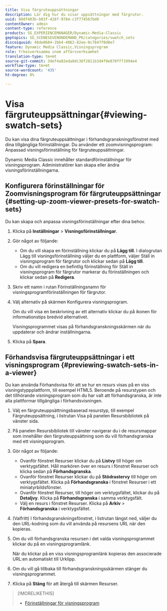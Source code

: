 ```yaml
---
title: Visa färgruteuppsättningar
description: Lär dig hur du visar uppsättningar med färgrutor.
uuid: 80df403b-b03f-428f-9784-c3f774567bd0
contentOwner: admin
content-type: reference
products: SG_EXPERIENCEMANAGER/Dynamic-Media-Classic
geptopics: SG_SCENESEVENONDEMAND_PK/categories/swatch_sets
discoiquuid: 48de8604-2bb4-4862-82ee-0c7847f0d0e7
feature: Dynamic Media Classic,Visningsprogram
role: Yrkesverksamma inom affärsverksamhet
translation-type: tm+mt
source-git-commit: 3def4a02eda8dc36f2811b3d4f0e870fff1994e4
workflow-type: tm+mt
source-wordcount: '435'
ht-degree: 0%

---
```



# Visa färgruteuppsättningar{#viewing-swatch-sets}

Du kan visa dina färgruteuppsättningar i förhandsgranskningsfönstret med dina tillgängliga förinställningar. Du använder ett zoomvisningsprogram: Anpassad visningsförinställning för färgruteuppsättningar.

Dynamic Media Classic innehåller standardförinställningar för visningsprogram. Administratörer kan skapa eller ändra visningsförinställningarna.

## Konfigurera förinställningar för Zoomvisningsprogram för färgruteuppsättningar {#setting-up-zoom-viewer-presets-for-swatch-sets}

Du kan skapa och anpassa visningsförinställningar efter dina behov.

1. Klicka på **Inställningar** > **Visningsförinställningar**.
1. Gör något av följande:

   * Om du vill skapa en förinställning klickar du på **Lägg till**. I dialogrutan Lägg till visningsförinställning väljer du en plattform, väljer Ställ in visningsprogram för färgrutor och klickar sedan på **Lägg till**.
   * Om du vill redigera en befintlig förinställning för Ställ in visningsprogram för färgrutor markerar du förinställningen och klickar sedan på **Redigera**.

1. Skriv ett namn i rutan Förinställningsnamn för visningsprogramförinställningen för färgrutor.
1. Välj alternativ på skärmen Konfigurera visningsprogram.

   Om du vill visa en beskrivning av ett alternativ klickar du på ikonen för informationstips bredvid alternativet.

   Visningsprogrammet visas på förhandsgranskningsskärmen när du uppdaterar och ändrar inställningarna.

1. Klicka på **Spara**.

## Förhandsvisa färgruteuppsättningar i ett visningsprogram {#previewing-swatch-sets-in-a-viewer}

Du kan använda Förhandsvisa för att se hur en resurs visas på en viss visningstyppplattform, till exempel HTML5. Beroende på resurstypen och det tillhörande visningsprogram som du har valt att förhandsgranska, är inte alla plattformar tillgängliga i förhandsvisningen.

1. Välj en färgruteuppsättningsbaserad resurstyp, till exempel Färgruteuppsättning, i listrutan Visa på panelen Resursbibliotek på vänster sida.
1. På panelen Resursbibliotek till vänster navigerar du i de resursmappar som innehåller den färgruteuppsättning som du vill förhandsgranska med ett visningsprogram.
1. Gör något av följande:

   * Ovanför fönstret Resurser klickar du på **Listvy** till höger om verktygsfältet. Håll markören över en resurs i fönstret Resurser och klicka sedan på **Förhandsgranska**.
   * Ovanför fönstret Resurser klickar du på **Stödrastervy** till höger om verktygsfältet. Klicka på **Förhandsgranska** i fönstret Resurser i ett miniatyrbildsfönster.
   * Ovanför fönstret Resurser, till höger om verktygsfältet, klickar du på **Detaljvy**. Klicka på **Förhandsgranska** i samma verktygsfält.
   * Välj en resurs i fönstret Resurser. Klicka på **Arkiv** > **Förhandsgranska** i verktygsfältet.

1. (Valfritt) I förhandsgranskningsfönstret, i listrutan längst ned, väljer du den URL-kodning som du vill använda på resursens URL när den kopieras.
1. Om du vill förhandsgranska resursen i det valda visningsprogrammet klickar du på en visningsprogramlänk.

   När du klickar på en viss visningsprogramlänk kopieras den associerade URL:en automatiskt till Urklipp.

1. Om du vill gå tillbaka till förhandsgranskningsskärmen stänger du visningsprogrammet.
1. Klicka på **Stäng** för att återgå till skärmen Resurser.

>[!MORELIKETHIS]
>
>* [Förinställningar för visningsprogram](application-setup.md#viewer_presets)

